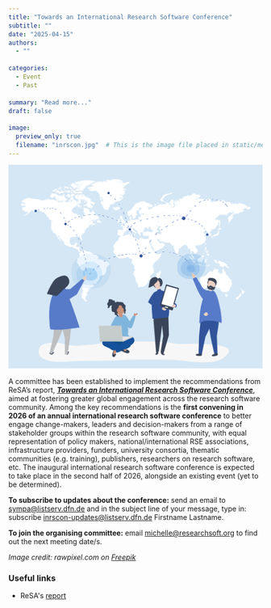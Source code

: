 ```yaml
---
title: "Towards an International Research Software Conference"
subtitle: ""
date: "2025-04-15"
authors:
  - ""

categories: 
  - Event
  - Past

summary: "Read more..."
draft: false  

image:
  preview_only: true
  filename: "inrscon.jpg"  # This is the image file placed in static/media/
---
```


![people-with-global-network](inrscon.jpg)

A committee has been established to implement the recommendations from ReSA’s report, [_**Towards an International Research Software Conference**_](https://doi.org/10.5281/zenodo.14736835), aimed at fostering greater global engagement across the research software community. Among the key recommendations is the **first convening in 2026 of an annual international research software conference** to better engage change-makers, leaders and decision-makers from a range of stakeholder groups within the research software community, with equal representation of policy makers, national/international RSE associations, infrastructure providers, funders, university consortia, thematic communities (e.g. training), publishers, researchers on research software, etc. The inaugural international research software conference is expected to take place in the second half of 2026, alongside an existing event (yet to be determined).

**To subscribe to updates about the conference:** send an email to sympa@listserv.dfn.de and in the subject line of your message, type in: subscribe inrscon-updates@listserv.dfn.de Firstname Lastname. 

**To join the organising committee:** email michelle@researchsoft.org to find out the next meeting date/s.

_Image credit: rawpixel.com on [Freepik](https://www.freepik.com/free-vector/character-illustration-people-with-global-network-concept_3226134.htm#fromView=search&page=1&position=34&uuid=79f72929-1ddd-4d02-928a-0727a2b8acef&query=global+meeting+and+computers)_

### Useful links
* ReSA's [report](https://doi.org/10.5281/zenodo.14736835)
